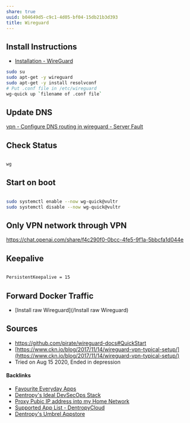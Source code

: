 ```yaml
---
share: true
uuid: b04649d5-c9c1-4d05-bf04-15db21b3d393
title: Wireguard
---
```

## Install Instructions

* [Installation - WireGuard](https://www.wireguard.com/install/)

``` bash
sudo su
sudo apt-get -y wireguard
sudo apt-get -y install resolvconf
# Put .conf file in /etc/wireguard
wg-quick up `filename of .conf file` 
```

## Update DNS

[vpn - Configure DNS routing in wireguard - Server Fault](https://serverfault.com/questions/1058255/configure-dns-routing-in-wireguard)

## Check Status

``` bash

wg

```
## Start on boot

``` bash

sudo systemctl enable --now wg-quick@vultr
sudo systemctl disable --now wg-quick@vultr

```

## Only VPN network through VPN

https://chat.openai.com/share/f4c290f0-0bcc-4fe5-9f1a-5bbcfa1d044e

## Keepalive

``` bash

PersistentKeepalive = 15

```
## Forward Docker Traffic

* [Install raw Wireguard](/Install raw Wireguard)

## Sources

*   https://github.com/pirate/wireguard-docs#QuickStart
*   [https://www.ckn.io/blog/2017/11/14/wireguard-vpn-typical-setup/](https://www.ckn.io/blog/2017/11/14/wireguard-vpn-typical-setup/)
*   Tried on Aug 15 2020, Ended in depression

#### Backlinks

* [Favourite Everyday Apps](/444ff7c7-77b4-483c-b801-3955d2daeb0a)
* [Dentropy's Ideal DevSecOps Stack](/406a13ea-5f64-440a-b454-6b43afe9e0d5)
* [Proxy Pubic IP address into my Home Network](/1059a94c-58af-4593-9fa9-82770fdf9f80)
* [Supported App List - DentropyCloud](/f738f680-95a2-46e5-bb4c-57b67687e36a)
* [Dentropy's Umbrel Appstore](/fcc49407-81d6-4576-8eeb-9a3b3c843f75)